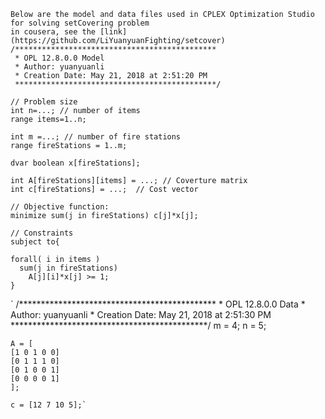     Below are the model and data files used in CPLEX Optimization Studio for solving setCovering problem  
    in cousera, see the [link](https://github.com/LiYuanyuanFighting/setcover)  
    /*********************************************
     * OPL 12.8.0.0 Model
     * Author: yuanyuanli
     * Creation Date: May 21, 2018 at 2:51:20 PM
     *********************************************/
    
    // Problem size 
    int n=...; // number of items
    range items=1..n;
    
    int m =...;	// number of fire stations
    range fireStations = 1..m;
    
    dvar boolean x[fireStations];
    
    int A[fireStations][items] = ...; // Coverture matrix
    int c[fireStations] = ...;	// Cost vector
    
    // Objective function:
    minimize sum(j in fireStations) c[j]*x[j];
    
    // Constraints
    subject to{
    
    forall( i in items )
      sum(j in fireStations)
        A[j][i]*x[j] >= 1;
    }
   
   `    /*********************************************
     * OPL 12.8.0.0 Data
     * Author: yuanyuanli
     * Creation Date: May 21, 2018 at 2:51:30 PM
     *********************************************/
    m = 4;
    n = 5;
    
    A = [
    [1 0 1 0 0]
    [0 1 1 1 0]
    [0 1 0 0 1]
    [0 0 0 0 1]
    ];
    
    c = [12 7 10 5];`

    
    
